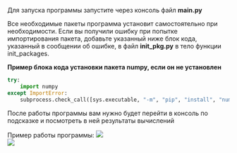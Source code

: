 Для запуска программы запустите через консоль файл **main.py**

Все необходимые пакеты программа установит самостоятельно при необходимости.
Если вы получили ошибку при попытке импортирования пакета, добавьте указанный ниже блок кода, указанный в сообщении об ошибке, в файл **init_pkg.py** в тело функции init_packages.

__Пример блока кода установки пакета numpy, если он не установлен__
```python
try:
    import numpy
except ImportError:
    subprocess.check_call([sys.executable, "-m", "pip", "install", "numpy"])
```

После работы программы вам нужно будет перейти в консоль по подсказке и посмотреть в ней результаты вычислений

Пример работы программы:
![](https://github.com/user-attachments/assets/6228d297-ec19-4092-8ae2-b002650fc134) <br />
![](https://github.com/user-attachments/assets/dc638624-026d-4280-96a1-c580ccea2756)
